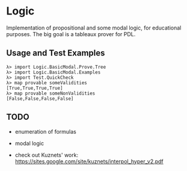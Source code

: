 # Logic

Implementation of propositional and some modal logic, for educational purposes.
The big goal is a tableaux prover for PDL.

## Usage and Test Examples

    λ> import Logic.BasicModal.Prove.Tree
    λ> import Logic.BasicModal.Examples
    λ> import Test.QuickCheck
    λ> map provable someValidities
    [True,True,True,True]
    λ> map provable someNonValidities
    [False,False,False,False]

## TODO

- enumeration of formulas

- modal logic

- check out Kuznets' work: https://sites.google.com/site/kuznets/interpol_hyper_v2.pdf
